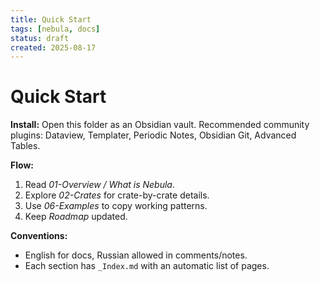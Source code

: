 ```yaml
---
title: Quick Start
tags: [nebula, docs]
status: draft
created: 2025-08-17
---
```


# Quick Start

**Install:** Open this folder as an Obsidian vault. Recommended community plugins: Dataview, Templater, Periodic Notes, Obsidian Git, Advanced Tables.

**Flow:**
1. Read *01-Overview / What is Nebula*.
2. Explore *02-Crates* for crate-by-crate details.
3. Use *06-Examples* to copy working patterns.
4. Keep *Roadmap* updated.

**Conventions:**
- English for docs, Russian allowed in comments/notes.
- Each section has `_Index.md` with an automatic list of pages.
